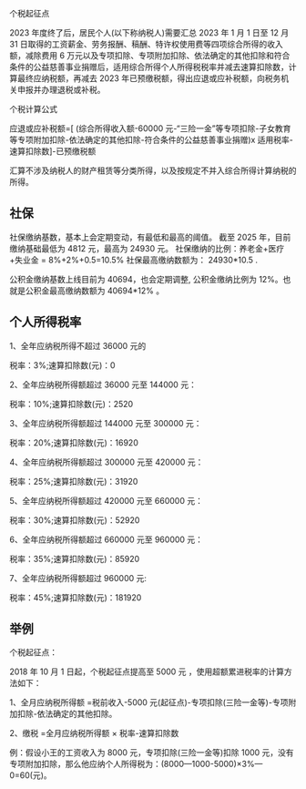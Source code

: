 个税起征点

2023 年度终了后，居民个人(以下称纳税人)需要汇总 2023 年 1 月 1 日至 12 月 31 日取得的工资薪金、劳务报酬、稿酬、特许权使用费等四项综合所得的收入额，减除费用 6 万元以及专项扣除、专项附加扣除、依法确定的其他扣除和符合条件的公益慈善事业捐赠后，适用综合所得个人所得税税率并减去速算扣除数，计算最终应纳税额，再减去 2023 年已预缴税额，得出应退或应补税额，向税务机关申报并办理退税或补税。

个税计算公式

应退或应补税额=[ (综合所得收入额-60000 元-“三险一金”等专项扣除-子女教育等专项附加扣除-依法确定的其他扣除-符合条件的公益慈善事业捐赠)x 适用税率-速算扣除数]-已预缴税额

汇算不涉及纳税人的财产租赁等分类所得，以及按规定不并入综合所得计算纳税的所得。

## 社保

社保缴纳基数，基本上会定期变动，有最低和最高的阈值。
截至 2025 年，目前缴纳基础最低为 4812 元，最高为 24930 元。
社保缴纳的比例：养老金+医疗+失业金 = 8%+2%+0.5=10.5%
社保最高缴纳数额为： 24930\*10.5 .

公积金缴纳基数上线目前为 40694，也会定期调整, 公积金缴纳比例为 12%。也就是公积金最高缴纳数额为 40694\*12% 。

## 个人所得税率

1、全年应纳税所得不超过 36000 元的

税率：3%;速算扣除数(元)：0

2、全年应纳税所得额超过 36000 元至 144000 元：

税率：10%;速算扣除数(元)：2520

3、全年应纳税所得额超过 144000 元至 300000 元：

税率：20%;速算扣除数(元)：16920

4、全年应纳税所得额超过 300000 元至 420000 元：

税率：25%;速算扣除数(元)：31920

5、全年应纳税所得额超过 420000 元至 660000 元：

税率：30%;速算扣除数(元)：52920

6、全年应纳税所得额超过 660000 元至 960000 元：

税率：35%;速算扣除数(元)：85920

7、全年应纳税所得额超过 960000 元:

税率：45%;速算扣除数(元)：181920

## 举例

个税起征点：

2018 年 10 月 1 日起，个税起征点提高至 5000 元 ，使用超额累进税率的计算方法如下：

1、全月应纳税所得额 =税前收入-5000 元(起征点)-专项扣除(三险一金等)-专项附加扣除-依法确定的其他扣除。

2、缴税 =全月应纳税所得额 × 税率-速算扣除数

例：假设小王的工资收入为 8000 元，专项扣除(三险一金等)扣除 1000 元，没有专项附加扣除，那么他应纳个人所得税为：(8000—1000-5000)×3%—0=60(元)。

